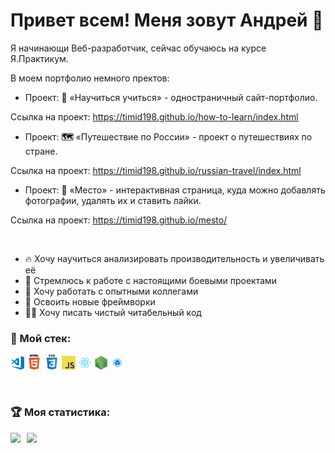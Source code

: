 #  Привет всем! Меня зовут Андрей  👋
Я начинающи Веб-разработчик, сейчас обучаюсь на курсе Я.Практикум.

В моем портфолио немного пректов:
- Проект: **🔬** «Научиться учиться» - одностраничный сайт-портфолио.

Ссылка на проект: https://timid198.github.io/how-to-learn/index.html

- Проект: **🗺** «Путешествие по России» - проект о путешествиях по стране.

Ссылка на проект: https://timid198.github.io/russian-travel/index.html

- Проект: **🏡** «Место» - интерактивная страница, куда можно добавлять фотографии, удалять их и ставить лайки.

Ссылка на проект: https://timid198.github.io/mesto/


<br />

- 🔥 Хочу научиться анализировать производительность и увеличивать её
- 🎯 Стремлюсь к работе с настоящими боевыми проектами
- 🔞 Хочу работать с опытными коллегами
- 🏫 Освоить новые фреймворки
- ✍🏻 Хочу писать чистый читабельный код

### 🔨 Мой стек:

<p>
<img src="https://raw.githubusercontent.com/github/explore/80688e429a7d4ef2fca1e82350fe8e3517d3494d/topics/visual-studio-code/visual-studio-code.png" alt="VS Code" height="22">
<img src="https://raw.githubusercontent.com/github/explore/80688e429a7d4ef2fca1e82350fe8e3517d3494d/topics/html/html.png" alt="HTML" height="24">
<img src="https://raw.githubusercontent.com/github/explore/80688e429a7d4ef2fca1e82350fe8e3517d3494d/topics/css/css.png" alt="CSS" height="24" >
<img src="https://raw.githubusercontent.com/github/explore/80688e429a7d4ef2fca1e82350fe8e3517d3494d/topics/javascript/javascript.png" alt="Javascript" height="22">
<img src="https://raw.githubusercontent.com/github/explore/80688e429a7d4ef2fca1e82350fe8e3517d3494d/topics/react/react.png" alt="React" height="22">
<img src="https://raw.githubusercontent.com/github/explore/80688e429a7d4ef2fca1e82350fe8e3517d3494d/topics/nodejs/nodejs.png" alt="NodeJS" height="22">
<img src="https://raw.githubusercontent.com/github/explore/80688e429a7d4ef2fca1e82350fe8e3517d3494d/topics/webpack/webpack.png" alt="WebPack" height="22">


</p>
<br />

### :trophy: Моя статистика:

<div>
<a href="https://github-readme-stats.vercel.app/api?username=timid198&hide=contribs&show_icons=true">
  <img  align="left" height="130" style="margin-right: 10px" src="https://github-readme-stats.vercel.app/api?username=timid198&hide=contribs&show_icons=true" />
</a>
<a href="https://github-readme-stats.vercel.app/api/top-langs/?username=timid198&layout=compact">
  <img align="left" height="130" src="https://github-readme-stats.vercel.app/api/top-langs/?username=timid198&layout=compact" />
</a>
</div>
